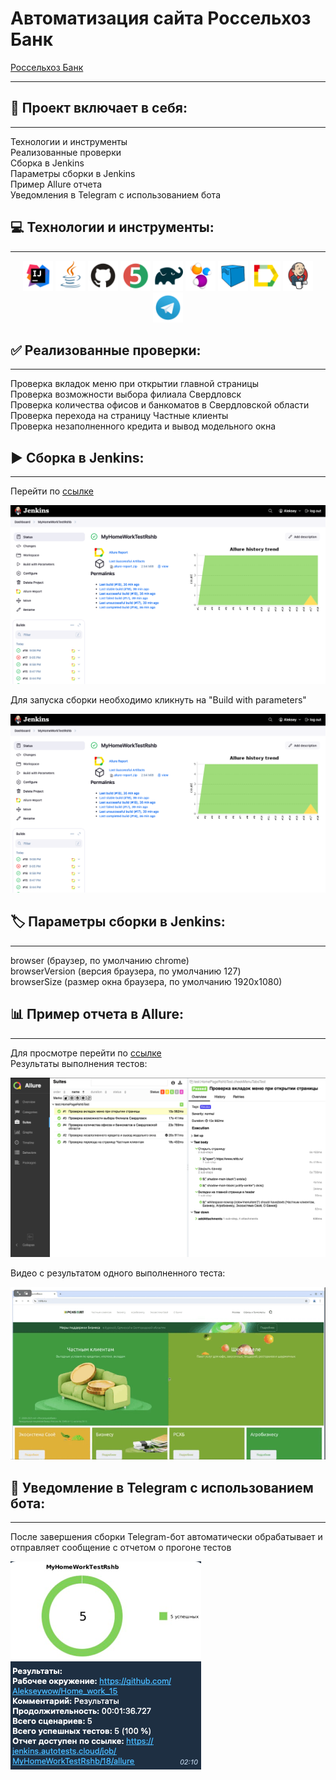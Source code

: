 # Автоматизация сайта Россельхоз Банк
[Россельхоз Банк](https://www.rshb.ru/)

---

## 📄 Проект включает в себя:

---
Технологии и инструменты  
Реализованные проверки   
Сборка в Jenkins  
Параметры сборки в Jenkins  
Пример Allure отчета  
Уведомления в Telegram с использованием бота

## 💻 Технологии и инструменты:

---
<p align="center">
<img src="Images/icons/Intelij_IDEA.svg" height="48" width="48" />
<img src="Images/icons/Java.svg" height="48" width="48" />
<img src="Images/icons/Github.svg" height="48" width="48" />
<img src="Images/icons/JUnit5.svg" height="48" width="48" />
<img src="Images/icons/Gradle.svg" height="48" width="48" />
<img src="Images/icons/Selenide.svg" height="48" width="48" />
<img src="Images/icons/Selenoid.svg" height="48" width="48" />
<img src="Images/icons/Allure.svg" height="48" width="48" />
<img src="Images/icons/Jenkins.svg" height="48" width="48" />
<img src="Images/icons/Telegram.svg" height="48" width="48" />

## ✅ Реализованные проверки:

---
Проверка вкладок меню при открытии главной страницы  
Проверка возможности выбора филиала Свердловск  
Проверка количества офисов и банкоматов в Свердловской области  
Проверка перехода на страницу Частные клиенты  
Проверка незаполненного кредита и вывод модельного окна

## ▶️ Сборка в Jenkins:

---
Перейти по [ссылке](https://jenkins.autotests.cloud/job/MyHomeWorkTestRshb/)  
<p align="left">
<img src="Images/image/Jenkins.png" />

Для запуска сборки необходимо кликнуть на "Build with parameters"  
<p align="left">
<img src="Images/image/Jenkins.png" />  

## 🏷️ Параметры сборки в Jenkins:

---
browser (браузер, по умолчанию chrome)  
browserVersion (версия браузера, по умолчанию 127)  
browserSize (размер окна браузера, по умолчанию 1920x1080)

## 📊 Пример отчета в Allure:

---
Для просмотре перейти по [ссылке](https://jenkins.autotests.cloud/job/MyHomeWorkTestRshb/18/allure/)  
Результаты выполнения тестов:  
<p align="left">
<img src="Images/image/Allure.png" />  



Видео с результатом одного выполненного теста:
<p align="left">
<img src="Images/gif/allure-result_1.gif" />  

## 🔔 Уведомление в Telegram с использованием бота:

---
После завершения сборки Telegram-бот автоматически обрабатывает и отправляет сообщение с отчетом о прогоне тестов
<p align="left">
<img src="Images/image/Telegram.png" />  
